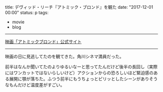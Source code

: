 title: デヴィッド・リーチ『アトミック・ブロンド』を観た
date: "2017-12-01 00:00"
status: p
tags:
- movie
- blog
---

[映画「アトミックブロンド」公式サイト](http://atomic-blonde.jp/)

---

映画の日に見逃してたのを観てきた。角川シネマ満員だった。

前半はなんか聞いてたのよりゆるいなーと思ってたんだけど後半の長回し（実際にはワンカットではないらしいけど）アクションからの恐ろしいほど緊迫感のある展開に顎が落ちた。ふつう前半にもうちょっとピリッとしたシーンがありそうなもんだけど温度差がすごい。
